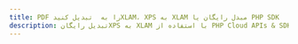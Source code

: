 ---title: PDF را به  تبدیل کنیدXLAM، XPS به XLAM مبدل رایگان یا PHP SDKdescription: تبدیل رایگانXPS به XLAM با استفاده از PHP Cloud APIs & SDK همچنین اسناد PDF را در Cloud ایجاد، ویرایش و رندر کنید.---